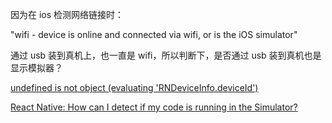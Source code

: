 因为在 ios 检测网络链接时：

"wifi - device is online and connected via wifi, or is the iOS simulator"

通过 usb 装到真机上，也一直是 wifi，所以判断下，是否通过 usb 装到真机也是显示模拟器？

[undefined is not object (evaluating 'RNDeviceInfo.deviceId')](https://github.com/rebeccahughes/react-native-device-info/issues/52)

[React Native: How can I detect if my code is running in the Simulator?](https://stackoverflow.com/questions/34727912/react-native-how-can-i-detect-if-my-code-is-running-in-the-simulator)
